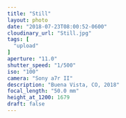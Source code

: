 ```yaml
---
title: "Still"
layout: photo
date: "2018-07-23T08:00:52-0600"
cloudinary_url: "Still.jpg"
tags: [
  "upload"
]
aperture: "11.0"
shutter_speed: "1/500"
iso: "100"
camera: "Sony a7r II"
description: "Buena Vista, CO, 2018"
focal_length: "50.0 mm"
height_at_1200: 1679
draft: false
---
```

